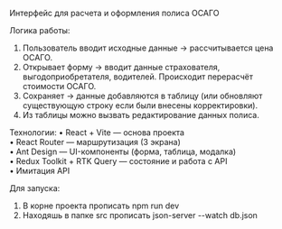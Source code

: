 Интерфейс для расчета и оформления полиса ОСАГО

Логика работы:  
1. Пользователь вводит исходные данные → рассчитывается цена ОСАГО.  
2. Открывает форму → вводит данные страхователя, выгодоприобретателя, водителей. Происходит перерасчёт стоимости ОСАГО. 
3. Сохраняет → данные добавляются в таблицу (или обновляют существующую строку если были внесены корректировки).  
4. Из таблицы можно вызвать редактирование данных полиса.  

Технологии:
• React + Vite — основа проекта  
• React Router — маршрутизация (3 экрана)  
• Ant Design — UI-компоненты (форма, таблица, модалка)  
• Redux Toolkit + RTK Query — состояние и работа с API  
• Имитация API  

Для запуска:  
1. В корне проекта прописать npm run dev  
2. Находяшь в папке src прописать  json-server --watch db.json  
